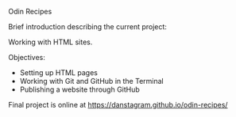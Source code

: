 Odin Recipes

Brief introduction describing the current project:

Working with HTML sites.

Objectives:
- Setting up HTML pages
- Working with Git and GitHub in the Terminal
- Publishing a website through GitHub

Final project is online at https://danstagram.github.io/odin-recipes/ 